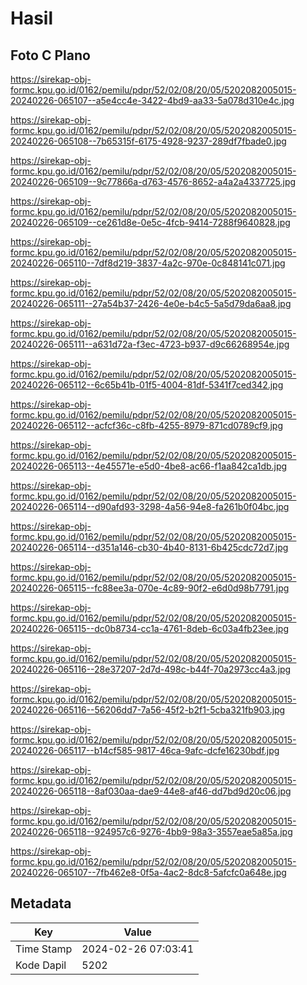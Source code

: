 # Hasil

## Foto C Plano

https://sirekap-obj-formc.kpu.go.id/0162/pemilu/pdpr/52/02/08/20/05/5202082005015-20240226-065107--a5e4cc4e-3422-4bd9-aa33-5a078d310e4c.jpg

https://sirekap-obj-formc.kpu.go.id/0162/pemilu/pdpr/52/02/08/20/05/5202082005015-20240226-065108--7b65315f-6175-4928-9237-289df7fbade0.jpg

https://sirekap-obj-formc.kpu.go.id/0162/pemilu/pdpr/52/02/08/20/05/5202082005015-20240226-065109--9c77866a-d763-4576-8652-a4a2a4337725.jpg

https://sirekap-obj-formc.kpu.go.id/0162/pemilu/pdpr/52/02/08/20/05/5202082005015-20240226-065109--ce261d8e-0e5c-4fcb-9414-7288f9640828.jpg

https://sirekap-obj-formc.kpu.go.id/0162/pemilu/pdpr/52/02/08/20/05/5202082005015-20240226-065110--7df8d219-3837-4a2c-970e-0c848141c071.jpg

https://sirekap-obj-formc.kpu.go.id/0162/pemilu/pdpr/52/02/08/20/05/5202082005015-20240226-065111--27a54b37-2426-4e0e-b4c5-5a5d79da6aa8.jpg

https://sirekap-obj-formc.kpu.go.id/0162/pemilu/pdpr/52/02/08/20/05/5202082005015-20240226-065111--a631d72a-f3ec-4723-b937-d9c66268954e.jpg

https://sirekap-obj-formc.kpu.go.id/0162/pemilu/pdpr/52/02/08/20/05/5202082005015-20240226-065112--6c65b41b-01f5-4004-81df-5341f7ced342.jpg

https://sirekap-obj-formc.kpu.go.id/0162/pemilu/pdpr/52/02/08/20/05/5202082005015-20240226-065112--acfcf36c-c8fb-4255-8979-871cd0789cf9.jpg

https://sirekap-obj-formc.kpu.go.id/0162/pemilu/pdpr/52/02/08/20/05/5202082005015-20240226-065113--4e45571e-e5d0-4be8-ac66-f1aa842ca1db.jpg

https://sirekap-obj-formc.kpu.go.id/0162/pemilu/pdpr/52/02/08/20/05/5202082005015-20240226-065114--d90afd93-3298-4a56-94e8-fa261b0f04bc.jpg

https://sirekap-obj-formc.kpu.go.id/0162/pemilu/pdpr/52/02/08/20/05/5202082005015-20240226-065114--d351a146-cb30-4b40-8131-6b425cdc72d7.jpg

https://sirekap-obj-formc.kpu.go.id/0162/pemilu/pdpr/52/02/08/20/05/5202082005015-20240226-065115--fc88ee3a-070e-4c89-90f2-e6d0d98b7791.jpg

https://sirekap-obj-formc.kpu.go.id/0162/pemilu/pdpr/52/02/08/20/05/5202082005015-20240226-065115--dc0b8734-cc1a-4761-8deb-6c03a4fb23ee.jpg

https://sirekap-obj-formc.kpu.go.id/0162/pemilu/pdpr/52/02/08/20/05/5202082005015-20240226-065116--28e37207-2d7d-498c-b44f-70a2973cc4a3.jpg

https://sirekap-obj-formc.kpu.go.id/0162/pemilu/pdpr/52/02/08/20/05/5202082005015-20240226-065116--56206dd7-7a56-45f2-b2f1-5cba321fb903.jpg

https://sirekap-obj-formc.kpu.go.id/0162/pemilu/pdpr/52/02/08/20/05/5202082005015-20240226-065117--b14cf585-9817-46ca-9afc-dcfe16230bdf.jpg

https://sirekap-obj-formc.kpu.go.id/0162/pemilu/pdpr/52/02/08/20/05/5202082005015-20240226-065118--8af030aa-dae9-44e8-af46-dd7bd9d20c06.jpg

https://sirekap-obj-formc.kpu.go.id/0162/pemilu/pdpr/52/02/08/20/05/5202082005015-20240226-065118--924957c6-9276-4bb9-98a3-3557eae5a85a.jpg

https://sirekap-obj-formc.kpu.go.id/0162/pemilu/pdpr/52/02/08/20/05/5202082005015-20240226-065107--7fb462e8-0f5a-4ac2-8dc8-5afcfc0a648e.jpg


## Metadata

| Key        | Value               |
| ---------- | ------------------- |
| Time Stamp | 2024-02-26 07:03:41 |
| Kode Dapil | 5202                |



